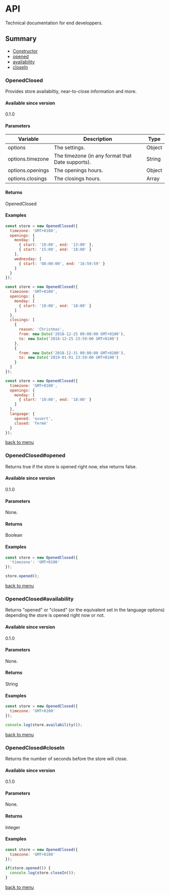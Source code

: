 # API

Technical documentation for end developpers.

## Summary

- [Constructor](#OpenedClosed)
- [opened](#OpenedClosed#opened)
- [availability](#OpenedClosed#availability)
- [closeIn](#OpenedClosed#closeIn)
### OpenedClosed

Provides store availabiltiy, near-to-close information and more.

#### Available since version

0.1.0

#### Parameters

| Variable         | Description                                      | Type   |
| ---------------- | ------------------------------------------------ | ------ |
| options          | The settings.                                    | Object |
| options.timezone | The timezone (in any format that Date supports). | String |
| options.openings | The openings hours.                              | Object |
| options.closings | The closings hours.                              | Array  |

#### Returns

OpenedClosed

#### Examples

```javascript
const store = new OpenedClosed({
  timezone: 'GMT+0100',
  openings: {
    monday: [
      { start: '10:00', end: '13:00' },
      { start: '15:00', end: '18:00' }
    ],
    wednesday: [
      { start: '08:00:00', end: '16:59:59' }
    ]
  }
});
```
```javascript
const store = new OpenedClosed({
  timezone: 'GMT+0100',
  openings: {
    monday: [
      { start: '10:00', end: '18:00' }
    ]
  },
  closings: [
    {
      reason: 'Christmas',
      from: new Date('2018-12-25 00:00:00 GMT+0100'),
      to: new Date('2018-12-25 23:59:00 GMT+0100')
    },
    {
      from: new Date('2018-12-31 00:00:00 GMT+0100'),
      to: new Date('2019-01-01 23:59:00 GMT+0100')
    }
  ]
});
```
```javascript
const store = new OpenedClosed({
  timezone: 'GMT+0100',
  openings: {
    monday: [
      { start: '10:00', end: '18:00' }
    ]
  },
  language: {
    opened: 'ouvert',
    closed: 'fermé'
  }
});
```
[back to menu](#summary)
### OpenedClosed#opened

Returns true if the store is opened right now, else returns false.

#### Available since version

0.1.0

#### Parameters

None.

#### Returns

Boolean

#### Examples

```javascript
const store = new OpenedClosed({
  'timezone': 'GMT+0100'
});

store.opened();
```
[back to menu](#summary)
### OpenedClosed#availability

Returns "opened" or "closed" (or the equivalent set in the language options) depending the store is opened right now or not.

#### Available since version

0.1.0

#### Parameters

None.

#### Returns

String

#### Examples

```javascript
const store = new OpenedClosed({
  timezone: 'GMT+0100'
});

console.log(store.availability());
```
[back to menu](#summary)
### OpenedClosed#closeIn

Returns the number of seconds before the store will close.

#### Available since version

0.1.0

#### Parameters

None.

#### Returns

Integer

#### Examples

```javascript
const store = new OpenedClosed({
  timezone: 'GMT+0100'
});

if(store.opened()) {
  console.log(store.closeIn());
}
```
[back to menu](#summary)
